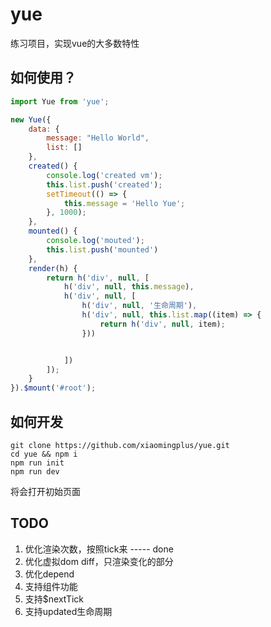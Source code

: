 # yue

练习项目，实现vue的大多数特性

## 如何使用？

```javascript
import Yue from 'yue';

new Yue({
    data: {
        message: "Hello World",
        list: []
    },
    created() {
        console.log('created vm');
        this.list.push('created');
        setTimeout(() => {
            this.message = 'Hello Yue';
        }, 1000);
    },
    mounted() {
        console.log('mouted');
        this.list.push('mounted')
    },
    render(h) {
        return h('div', null, [
            h('div', null, this.message),
            h('div', null, [
                h('div', null, '生命周期'),
                h('div', null, this.list.map((item) => {
                    return h('div', null, item);
                }))


            ])
        ]);
    }
}).$mount('#root');
```
## 如何开发

    git clone https://github.com/xiaomingplus/yue.git
    cd yue && npm i
    npm run init
    npm run dev

将会打开初始页面

## TODO

1. 优化渲染次数，按照tick来 ----- done
2. 优化虚拟dom diff，只渲染变化的部分
3. 优化depend
4. 支持组件功能
5. 支持$nextTick
6. 支持updated生命周期